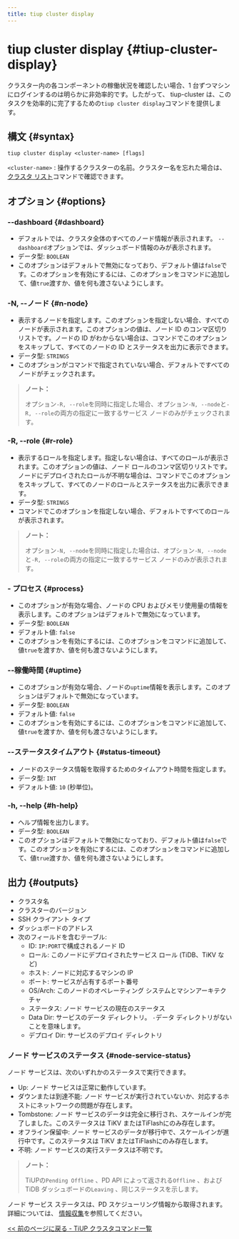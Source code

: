 ```yaml
---
title: tiup cluster display
---
```


# tiup cluster display {#tiup-cluster-display}

クラスター内の各コンポーネントの稼働状況を確認したい場合、1 台ずつマシンにログインするのは明らかに非効率的です。したがって、 tiup-cluster は、このタスクを効率的に完了するための`tiup cluster display`コマンドを提供します。

## 構文 {#syntax}

```shell
tiup cluster display <cluster-name> [flags]
```

`<cluster-name>` : 操作するクラスターの名前。クラスター名を忘れた場合は、 [クラスタ リスト](/tiup/tiup-component-cluster-list.md)コマンドで確認できます。

## オプション {#options}

### --dashboard {#dashboard}

-   デフォルトでは、クラスタ全体のすべてのノード情報が表示されます。 `--dashboard`オプションでは、ダッシュボード情報のみが表示されます。
-   データ型: `BOOLEAN`
-   このオプションはデフォルトで無効になっており、デフォルト値は`false`です。このオプションを有効にするには、このオプションをコマンドに追加して、値`true`渡すか、値を何も渡さないようにします。

### -N, --ノード {#n-node}

-   表示するノードを指定します。このオプションを指定しない場合、すべてのノードが表示されます。このオプションの値は、ノード ID のコンマ区切りリストです。ノードの ID がわからない場合は、コマンドでこのオプションをスキップして、すべてのノードの ID とステータスを出力に表示できます。
-   データ型: `STRINGS`
-   このオプションがコマンドで指定されていない場合、デフォルトですべてのノードがチェックされます。

> **ノート：**
>
> オプション`-R, --role`を同時に指定した場合、オプション`-N, --node`と`-R, --role`の両方の指定に一致するサービス ノードのみがチェックされます。

### -R, --role {#r-role}

-   表示するロールを指定します。指定しない場合は、すべてのロールが表示されます。このオプションの値は、ノード ロールのコンマ区切りリストです。ノードにデプロイされたロールが不明な場合は、コマンドでこのオプションをスキップして、すべてのノードのロールとステータスを出力に表示できます。
-   データ型: `STRINGS`
-   コマンドでこのオプションを指定しない場合、デフォルトですべてのロールが表示されます。

> **ノート：**
>
> オプション`-N, --node`を同時に指定した場合は、オプション`-N, --node`と`-R, --role`の両方の指定に一致するサービス ノードのみが表示されます。

### - プロセス {#process}

-   このオプションが有効な場合、ノードの CPU およびメモリ使用量の情報を表示します。このオプションはデフォルトで無効になっています。
-   データ型: `BOOLEAN`
-   デフォルト値: `false`
-   このオプションを有効にするには、このオプションをコマンドに追加して、値`true`を渡すか、値を何も渡さないようにします。

### --稼働時間 {#uptime}

-   このオプションが有効な場合、ノードの`uptime`情報を表示します。このオプションはデフォルトで無効になっています。
-   データ型: `BOOLEAN`
-   デフォルト値: `false`
-   このオプションを有効にするには、このオプションをコマンドに追加して、値`true`を渡すか、値を何も渡さないようにします。

### --ステータスタイムアウト {#status-timeout}

-   ノードのステータス情報を取得するためのタイムアウト時間を指定します。
-   データ型: `INT`
-   デフォルト値: `10` (秒単位)。

### -h, --help {#h-help}

-   ヘルプ情報を出力します。
-   データ型: `BOOLEAN`
-   このオプションはデフォルトで無効になっており、デフォルト値は`false`です。このオプションを有効にするには、このオプションをコマンドに追加して、値`true`渡すか、値を何も渡さないようにします。

## 出力 {#outputs}

-   クラスタ名
-   クラスターのバージョン
-   SSH クライアント タイプ
-   ダッシュボードのアドレス
-   次のフィールドを含むテーブル:
    -   ID: `IP:PORT`で構成されるノード ID
    -   ロール: このノードにデプロイされたサービス ロール (TiDB、TiKV など)
    -   ホスト: ノードに対応するマシンの IP
    -   ポート: サービスが占有するポート番号
    -   OS/Arch: このノードのオペレーティング システムとマシンアーキテクチャ
    -   ステータス: ノード サービスの現在のステータス
    -   Data Dir: サービスのデータ ディレクトリ。 `-`データ ディレクトリがないことを意味します。
    -   デプロイ Dir: サービスのデプロイ ディレクトリ

### ノード サービスのステータス {#node-service-status}

ノード サービスは、次のいずれかのステータスで実行できます。

-   Up: ノード サービスは正常に動作しています。
-   ダウンまたは到達不能: ノード サービスが実行されていないか、対応するホストにネットワークの問題が存在します。
-   Tombstone: ノード サービスのデータは完全に移行され、スケールインが完了しました。このステータスは TiKV またはTiFlashにのみ存在します。
-   オフライン保留中: ノード サービスのデータが移行中で、スケールインが進行中です。このステータスは TiKV またはTiFlashにのみ存在します。
-   不明: ノード サービスの実行ステータスは不明です。

> **ノート：**
>
> TiUPの`Pending Offline` 、PD API によって返される`Offline` 、および TiDB ダッシュボードの`Leaving` 、同じステータスを示します。

ノード サービス ステータスは、PD スケジューリング情報から取得されます。詳細については、 [情報収集](/tidb-scheduling.md#information-collection)を参照してください。

[&lt;&lt; 前のページに戻る - TiUP クラスタコマンド一覧](/tiup/tiup-component-cluster.md#command-list)
